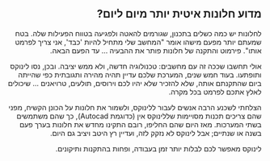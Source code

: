 

<div id="corps" class="rtl" dir='rtl'>
<h2> מדוע חלונות איטית יותר מיום ליום?</h2>

לחלונות יש כמה כשלים בתכנון, שגורמים להאטה ולפגיעה בטווח הפעילות שלה. בטח שמעתם יותר מפעם מישהו אומר "המחשב שלי מתחיל להיות 'כבד', אני צריך לפרמט אותו". פירמוט והתקנה של חלונות פותר את ההבעיה ... עד הפעם הבאה.

אולי תחשבו שככה זה עם מחשבים: טכנולוגיה חדשה, ולא ממש יציבה. ובכן, נסו לינוקס ותופתעו. בעוד חמש שנים, המערכת שלכם עדיין תהיה מהירה ותגובתית כפי שהייתה ביום שהתקנתם אותה, שלא להזכיר שלא יהיו לכם וירוסים, תולעים, טרויאנים ... שיכולים לאלץ אתכם לפרמט בכל מקרה.

הצלחתי לשכנע הרבה אנשים לעבור ללינוקס, ולשמור את חלונות על הכונן הקשיח, מפני שהם צריכים תכנות מסויימות שללינוקס אין (כדוגמת Autocad), כך שהם משתמשים בשתי המערכות.  מאז היום שהם החליפו, רובם התקינו מחדש את חלונות בערך פעם בשנה או שנתיים; אבל לינוקס לא נזקק לזה, ועדיין רץ היטב ויציב גם היום.

לינוקס מאפשר לכם לבלות יותר זמן בעבודה, ופחות בהתקנות ותיקונים.

</div>



